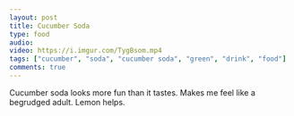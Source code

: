 ```yaml
---
layout: post
title: Cucumber Soda
type: food
audio: 
video: https://i.imgur.com/TygBsom.mp4
tags: ["cucumber", "soda", "cucumber soda", "green", "drink", "food"]
comments: true
---
```

Cucumber soda looks more fun than it tastes.  Makes me feel like a begrudged adult.  Lemon helps.

